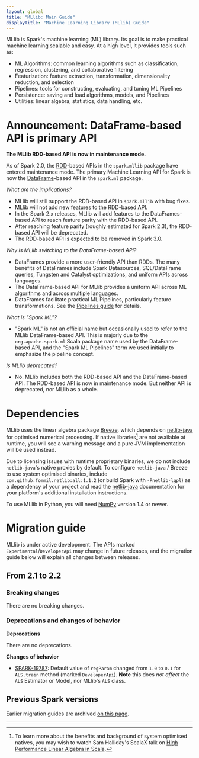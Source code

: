 ```yaml
---
layout: global
title: "MLlib: Main Guide"
displayTitle: "Machine Learning Library (MLlib) Guide"
---
```


MLlib is Spark's machine learning (ML) library.
Its goal is to make practical machine learning scalable and easy.
At a high level, it provides tools such as:

* ML Algorithms: common learning algorithms such as classification, regression, clustering, and collaborative filtering
* Featurization: feature extraction, transformation, dimensionality reduction, and selection
* Pipelines: tools for constructing, evaluating, and tuning ML Pipelines
* Persistence: saving and load algorithms, models, and Pipelines
* Utilities: linear algebra, statistics, data handling, etc.

# Announcement: DataFrame-based API is primary API

**The MLlib RDD-based API is now in maintenance mode.**

As of Spark 2.0, the [RDD](programming-guide.html#resilient-distributed-datasets-rdds)-based APIs in the `spark.mllib` package have entered maintenance mode.
The primary Machine Learning API for Spark is now the [DataFrame](sql-programming-guide.html)-based API in the `spark.ml` package.

*What are the implications?*

* MLlib will still support the RDD-based API in `spark.mllib` with bug fixes.
* MLlib will not add new features to the RDD-based API.
* In the Spark 2.x releases, MLlib will add features to the DataFrames-based API to reach feature parity with the RDD-based API.
* After reaching feature parity (roughly estimated for Spark 2.3), the RDD-based API will be deprecated.
* The RDD-based API is expected to be removed in Spark 3.0.

*Why is MLlib switching to the DataFrame-based API?*

* DataFrames provide a more user-friendly API than RDDs.  The many benefits of DataFrames include Spark Datasources, SQL/DataFrame queries, Tungsten and Catalyst optimizations, and uniform APIs across languages.
* The DataFrame-based API for MLlib provides a uniform API across ML algorithms and across multiple languages.
* DataFrames facilitate practical ML Pipelines, particularly feature transformations.  See the [Pipelines guide](ml-pipeline.html) for details.

*What is "Spark ML"?*

* "Spark ML" is not an official name but occasionally used to refer to the MLlib DataFrame-based API.
  This is majorly due to the `org.apache.spark.ml` Scala package name used by the DataFrame-based API, 
  and the "Spark ML Pipelines" term we used initially to emphasize the pipeline concept.
  
*Is MLlib deprecated?*

* No. MLlib includes both the RDD-based API and the DataFrame-based API.
  The RDD-based API is now in maintenance mode.
  But neither API is deprecated, nor MLlib as a whole.

# Dependencies

MLlib uses the linear algebra package [Breeze](http://www.scalanlp.org/), which depends on
[netlib-java](https://github.com/fommil/netlib-java) for optimised numerical processing.
If native libraries[^1] are not available at runtime, you will see a warning message and a pure JVM
implementation will be used instead.

Due to licensing issues with runtime proprietary binaries, we do not include `netlib-java`'s native
proxies by default.
To configure `netlib-java` / Breeze to use system optimised binaries, include
`com.github.fommil.netlib:all:1.1.2` (or build Spark with `-Pnetlib-lgpl`) as a dependency of your
project and read the [netlib-java](https://github.com/fommil/netlib-java) documentation for your
platform's additional installation instructions.

To use MLlib in Python, you will need [NumPy](http://www.numpy.org) version 1.4 or newer.

[^1]: To learn more about the benefits and background of system optimised natives, you may wish to
    watch Sam Halliday's ScalaX talk on [High Performance Linear Algebra in Scala](http://fommil.github.io/scalax14/#/).

# Migration guide

MLlib is under active development.
The APIs marked `Experimental`/`DeveloperApi` may change in future releases,
and the migration guide below will explain all changes between releases.

## From 2.1 to 2.2

### Breaking changes

There are no breaking changes.

### Deprecations and changes of behavior

**Deprecations**

There are no deprecations.

**Changes of behavior**

* [SPARK-19787](https://issues.apache.org/jira/browse/SPARK-19787):
 Default value of `regParam` changed from `1.0` to `0.1` for `ALS.train` method (marked `DeveloperApi`).
 **Note** this does _not affect_ the `ALS` Estimator or Model, nor MLlib's `ALS` class.
 
## Previous Spark versions

Earlier migration guides are archived [on this page](ml-migration-guides.html).

---
